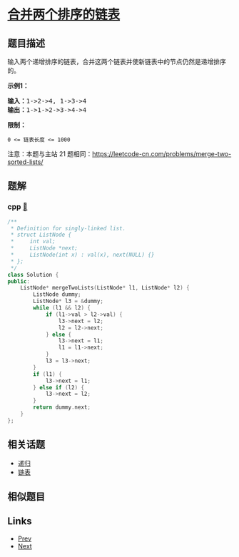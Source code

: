 
# [合并两个排序的链表](https://leetcode-cn.com/problems/he-bing-liang-ge-pai-xu-de-lian-biao-lcof)

## 题目描述

<p>输入两个递增排序的链表，合并这两个链表并使新链表中的节点仍然是递增排序的。</p>

<p><strong>示例1：</strong></p>

<pre><strong>输入：</strong>1-&gt;2-&gt;4, 1-&gt;3-&gt;4
<strong>输出：</strong>1-&gt;1-&gt;2-&gt;3-&gt;4-&gt;4</pre>

<p><strong>限制：</strong></p>

<p><code>0 &lt;= 链表长度 &lt;= 1000</code></p>

<p>注意：本题与主站 21 题相同：<a href="https://leetcode-cn.com/problems/merge-two-sorted-lists/">https://leetcode-cn.com/problems/merge-two-sorted-lists/</a></p>


## 题解

### cpp [🔗](he-bing-liang-ge-pai-xu-de-lian-biao-lcof.cpp) 
```cpp
/**
 * Definition for singly-linked list.
 * struct ListNode {
 *     int val;
 *     ListNode *next;
 *     ListNode(int x) : val(x), next(NULL) {}
 * };
 */
class Solution {
public:
    ListNode* mergeTwoLists(ListNode* l1, ListNode* l2) {
        ListNode dummy;
        ListNode* l3 = &dummy;
        while (l1 && l2) {
            if (l1->val > l2->val) {
                l3->next = l2;
                l2 = l2->next;
            } else {
                l3->next = l1;
                l1 = l1->next;
            }
            l3 = l3->next;
        }
        if (l1) {
            l3->next = l1;
        } else if (l2) {
            l3->next = l2;
        }
        return dummy.next;
    }
};
```


## 相关话题

- [递归](../../tags/recursion.md) 
- [链表](../../tags/linked-list.md) 


## 相似题目



## Links

- [Prev](../cong-wei-dao-tou-da-yin-lian-biao-lcof/README.md) 
- [Next](../er-jin-zhi-zhong-1de-ge-shu-lcof/README.md) 

